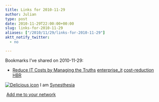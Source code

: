 ```yaml
---
title: Links for 2010-11-29
author: Julian
type: post
date: 2010-11-29T22:00:00+00:00
slug: links-for-2010-11-29 
aliases: ["/2010/11/29/links-for-2010-11-29"]
aktt_notify_twitter:
  - no

---
```

Bookmarks I&#8217;ve shared on 2010-11-29:

  * [Reduce IT Costs by Managing the Truths][1] 
    [enterprise_it][2] [cost-reduction][3] [HBR][4] </li> </ul> 
    
    <p class="deliciouslink">
      <a href="https://del.icio.us/synesthesia" title="See all my bookmarks on del.icio.us"><img src="https://www.synesthesia.co.uk/images/deliciousicon.jpg" alt="Delicious icon" /></a>&nbsp;I am <a href="https://del.icio.us/synesthesia" title="See all my bookmarks on del.icio.us">Synesthesia</a>
    </p>
    
    <p class="deliciouslink">
      <a href="https://del.icio.us/network?add=synesthesia" title="Add me to your del.icio.us network"><img src="https://www.synesthesia.co.uk/images/add.gif" alt="" /></a>&nbsp;<a href="https://del.icio.us/network?add=synesthesia" title="Add me to your del.icio.us network">Add me to your network</a>
    </p>

 [1]: https://blogs.hbr.org/hbr/cramm/2008/08/manage-truths.html
 [2]: https://delicious.com/synesthesia/enterprise_it
 [3]: https://delicious.com/synesthesia/cost-reduction
 [4]: https://delicious.com/synesthesia/HBR